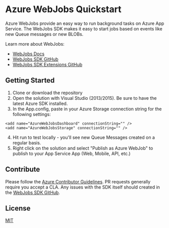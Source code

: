 # Azure WebJobs Quickstart

Azure WebJobs provide an easy way to run background tasks on Azure App Service. The WebJobs SDK makes it easy to start jobs based on events like new Queue messages or new BLOBs.

Learn more about WebJobs:
 - [WebJobs Docs](http://aka.ms/webjobs-docs)
 - [WebJobs SDK GitHub](https://github.com/azure/azure-webjobs-sdk)
 - [WebJobs SDK Extensions GitHub](https://github.com/azure/azure-webjobs-sdk-extensions)

## Getting Started

1. Clone or download the repository
2. Open the solution with Visual Studio (2013/2015). Be sure to have the latest Azure SDK installed.
3. In the App.config, paste in your Azure Storage connection string for the following settings:

  ```
<add name="AzureWebJobsDashboard" connectionString="" />
<add name="AzureWebJobsStorage" connectionString="" />
```
4. Hit run to test locally - you'll see new Queue Messages created on a regular basis.
5. Right click on the solution and select "Publish as Azure WebJob" to publish to your App Service App (Web, Mobile, API, etc.)

## Contribute

Please follow the [Azure Contributor Guidelines](http://azure.github.io/guidelines.html). PR requests generally require you accept a CLA. Any issues with the SDK itself should created in the [WebJobs SDK GitHub](https://github.com/azure/azure-webjobs-sdk).

## License

[MIT](./LICENSE.txt)
